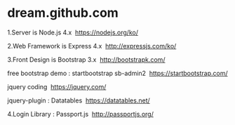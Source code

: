 # dream.github.com

1.Server is Node.js 4.x
  https://nodejs.org/ko/

2.Web Framework is Express 4.x
  http://expressjs.com/ko/

3.Front Design is Bootstrap 3.x
  http://bootstrapk.com/
  
  free bootstrap demo : startbootstrap sb-admin2
  https://startbootstrap.com/

  jquery coding
  https://jquery.com/
  
  jquery-plugin : Datatables
  https://datatables.net/
  
4.Login Library : Passport.js
  http://passportjs.org/
